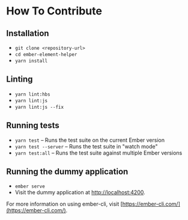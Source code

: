 # How To Contribute

## Installation

* `git clone <repository-url>`
* `cd ember-element-helper`
* `yarn install`

## Linting

* `yarn lint:hbs`
* `yarn lint:js`
* `yarn lint:js --fix`

## Running tests

* `yarn test` – Runs the test suite on the current Ember version
* `yarn test --server` – Runs the test suite in "watch mode"
* `yarn test:all` – Runs the test suite against multiple Ember versions

## Running the dummy application

* `ember serve`
* Visit the dummy application at [http://localhost:4200](http://localhost:4200).

For more information on using ember-cli, visit [https://ember-cli.com/](https://ember-cli.com/).
